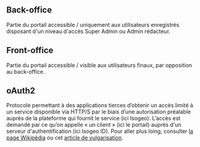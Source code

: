 ## Back-office

Partie du portail accessible / uniquement aux utilisateurs enregistrés disposant d'un niveau d'accès Super Admin ou Admin rédacteur.

## Front-office

Partie du portail accessible / visible aux utilisateurs finaux, par opposition au back-office.

## oAuth2

Protocole permettant à des applications tierces d’obtenir un accès limité à un service disponible via HTTP/S par le biais d’une autorisation préalable auprès de la plateforme qui fournit le service \(ici Isogeo\). L’accès est demandé par ce qu’on appelle « un client » \(ici le portail\) auprès d'un serveur d'authentification \(ici Isogeo ID\). Pour aller plus loing, consulter [la page Wikipédia](https://fr.wikipedia.org/wiki/OAuth) ou cet [article de vulgarisation](http://www.bubblecode.net/fr/2016/01/22/comprendre-oauth2/).

